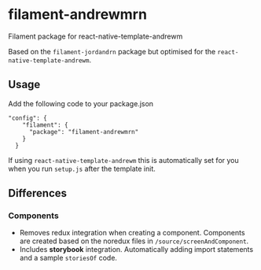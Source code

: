 # filament-andrewmrn
Filament package for react-native-template-andrewm

Based on the `filament-jordandrn` package but optimised for the `react-native-template-andrewm`.

## Usage

Add the following code to your package.json

```
"config": {
    "filament": {
      "package": "filament-andrewmrn"
    }
  }
```

If using `react-native-template-andrewm` this is automatically set for you when you run `setup.js` after the template init.

## Differences

### Components 
* Removes redux integration when creating a component. Components are created based on the noredux files in `/source/screenAndComponent`. 
* Includes **storybook** integration. Automatically adding import statements and a sample `storiesOf` code.